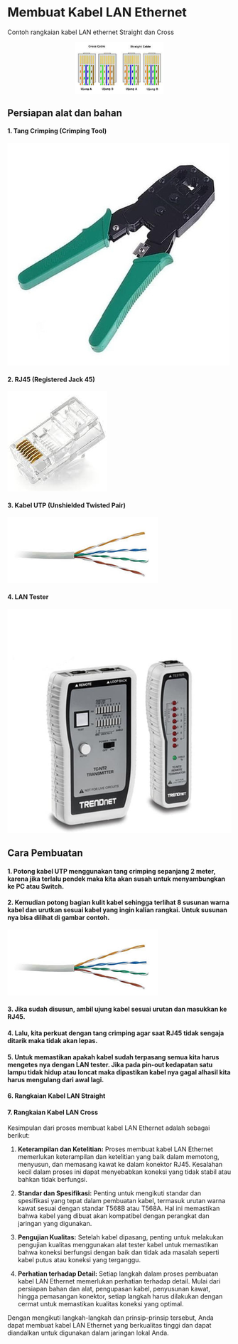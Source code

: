 # Membuat Kabel LAN Ethernet

Contoh rangkaian kabel LAN ethernet Straight dan Cross

<p align="center" style="margin-bottom: 0px !important;">
  <img width="200" src="1.jfif" alt="1" align="center">
</p>

## Persiapan alat dan bahan
#### 1. Tang Crimping (Crimping Tool)
![1](3.jpg)

#### 2. RJ45 (Registered Jack 45)
![2](4.jfif)

#### 3. Kabel UTP (Unshielded Twisted Pair)
![3](3.jfif)

#### 4. LAN Tester
![4](2.jpg)

## Cara Pembuatan
#### 1. Potong kabel UTP menggunakan tang crimping sepanjang 2 meter, karena jika terlalu pendek maka kita akan susah untuk menyambungkan ke PC atau Switch.

#### 2. Kemudian potong bagian kulit kabel sehingga terlihat 8 susunan warna kabel dan urutkan sesuai kabel yang ingin kalian rangkai. Untuk susunan nya bisa dilihat di gambar contoh.
![5](3.jfif)

#### 3. Jika sudah disusun, ambil ujung kabel sesuai urutan dan masukkan ke RJ45.

#### 4. Lalu, kita perkuat dengan tang crimping agar saat RJ45 tidak sengaja ditarik maka tidak akan lepas.

#### 5. Untuk memastikan apakah kabel sudah terpasang semua kita harus mengetes nya dengan LAN tester. Jika pada pin-out kedapatan satu lampu tidak hidup atau loncat maka dipastikan kabel nya gagal alhasil kita harus mengulang dari awal lagi.

#### 6. Rangkaian Kabel LAN Straight

#### 7. Rangkaian Kabel LAN Cross

Kesimpulan dari proses membuat kabel LAN Ethernet adalah sebagai berikut:

1. **Keterampilan dan Ketelitian:** Proses membuat kabel LAN Ethernet memerlukan keterampilan dan ketelitian yang baik dalam memotong, menyusun, dan memasang kawat ke dalam konektor RJ45. Kesalahan kecil dalam proses ini dapat menyebabkan koneksi yang tidak stabil atau bahkan tidak berfungsi.

2. **Standar dan Spesifikasi:** Penting untuk mengikuti standar dan spesifikasi yang tepat dalam pembuatan kabel, termasuk urutan warna kawat sesuai dengan standar T568B atau T568A. Hal ini memastikan bahwa kabel yang dibuat akan kompatibel dengan perangkat dan jaringan yang digunakan.

3. **Pengujian Kualitas:** Setelah kabel dipasang, penting untuk melakukan pengujian kualitas menggunakan alat tester kabel untuk memastikan bahwa koneksi berfungsi dengan baik dan tidak ada masalah seperti kabel putus atau koneksi yang terganggu.

4. **Perhatian terhadap Detail:** Setiap langkah dalam proses pembuatan kabel LAN Ethernet memerlukan perhatian terhadap detail. Mulai dari persiapan bahan dan alat, pengupasan kabel, penyusunan kawat, hingga pemasangan konektor, setiap langkah harus dilakukan dengan cermat untuk memastikan kualitas koneksi yang optimal.

Dengan mengikuti langkah-langkah dan prinsip-prinsip tersebut, Anda dapat membuat kabel LAN Ethernet yang berkualitas tinggi dan dapat diandalkan untuk digunakan dalam jaringan lokal Anda.
